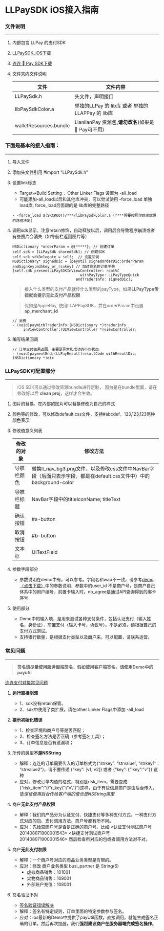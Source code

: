 LLPaySDK iOS接入指南
=========

### 文件说明
---

1. 内部包含 LLPay 的支付SDK
2. [LLPaySDK_iOS下载](http://open.lianlianpay.com/#cat=33)
3. [连连  Pay SDK下载](https://apple.lianlianpay.com/OpenPlatform/sdk_download.jsp)
4. 文件夹内文件说明

	|文件				|文件内容|
	|-------------		|----------------|
	|LLPaySdk.h			|	头文件，声明接口|
	|libPaySdkColor.a	|	单独的LLPay 的 lib库 或者 单独的LLAPPay 的 lib库|
	|walletResources.bundle|	LianlianPay 资源包,**请勿改名**(如果是 Pay可不用)|
	

### 下面是基本的接入指南：
---

1. 导入文件
2. 添加头文件引用 #import "LLPaySdk.h"
3. 设置link标志
	- Target->Build Setting ，Other Linker Flags 设置为 -all_load
	- 可能添加-all_load以后和其他库冲突，可以尝试使用 -force_load 单独load库, force_load后面跟的是 lib库的完整路径

	```
	- -force_load $(SRCROOT)/***/libPaySdkColor.a (****需要按照你的库放置的路径决定)
	```

4. 调用sdk显示，注意retain修饰，自动释放以后，调用后会导致程序崩溃或者有些图片会消失（如导航栏返回图片等）

	```
	NSDictionary *orderParam = @{*****}; // 创建订单
	self.sdk = [LLPaySdk sharedSdk]; // 创建SDK
	self.sdk.sdkDelegate = self;  // 设置回调
	NSDictionary* signedDic = [payUtil signedOrderDic:orderParam andSignKey:md5key_or_rsakey] // 加过签名的订单字典
	[self.sdk presentLLPaySDKInViewController: rootVC
                            	   withPayType: LLPayTypeQuick
                          	  	 andTraderInfo: signedDic];
	```
	> 接入什么类型的支付产品就传什么类型的payType，如果**LLPayType传错就会提示无此支付产品权限**
	
	> 假如是ApplePay, 使用LLAPPaySDK，并在orderParam中设置**ap_merchant_id**

	```
	// 消费
	- (void)payWithTraderInfo:(NSDictionary *)traderInfo
         inViewController:(UIViewController *)viewController;
	```


5. 编写结果回调

	```
	// 订单支付结果返回，主要是异常和成功的不同状态
	- (void)paymentEnd:(LLPayResult)resultCode withResultDic:(NSDictionary *)dic
	```

### LLPaySDK可配置部分
---


> iOS SDK可以通过修改资源bundle进行定制， 因为是在bundle里面，请在修改好以后 **clean proj**，这样才会生效。

1. 图片的替换，在内部的图片可以替换修改为自己的样式
2. 颜色等的修改，可以修改default.css文件，支持#abcdef，123,123,123两种颜色表示
3. 修改值意义列表

	|修改的对象	|修改方法|
	|--------	|-------|
	|导航栏颜色	|替换ll_nav_bg3.png文件，以及修改css文件中NavBar字段（后面只表示字段，都是在default.css文件中）中的background-color|
	|导航栏标题	|NavBar字段中的titleIconName; titleText|
	|确认按钮		|#a-button|
	|取消按钮		|#b-button|
	|文本框		|UITextField|


4. 参数字段部分
	- 参数说明在demo中有，可以参考。字段名和wap不一致，请参考[demo（点击下载）](http://open.lianlianpay.com/wp-content/uploads/2014/08/LLPayDemo1230-2015-12-30-031859.zip)中的参数说明，参数中的user_id 不是商户号，是商户自己体系中的用户编号，前置卡输入时，no_agree是通过API查询得到的绑卡序号
  
5. 使用部分
	- Demo中的输入项，是用来测试各种支付条件，包括认证支付（输入姓名，身份证），前置支付（输入卡号，协议号）。不是必须，请根据自己的支付方式测试。
	- 支持银行数量，是根据支付类型以及商户来，可以配置，请联系运营。


### 常见问题
---

> **签名请尽量使用服务器端签名，假如使用客户端签名，请使用Demo中的payutil**

[连连支付对接常见问题](http://test.yintong.com.cn/asklianlian/)

1. **运行直接崩溃**

	- 1、sdk没有retain保管。
	- 2、sdk中使用了类扩展，请在other Linker Flags中添加 -all_load		

2. **提示初始化错误**

	- 1、检查环境和商户号等是否匹配；
	- 2、检查签名方法是否正确（参考签名工具）；
	- 3、订单信息是否有遗漏项；

3. 所传的类型**不是NSString**
	- 解释：连连的订单需要传入的订单格式为{“strkey”: “strvalue”, “strkey1″ : “strvalue2“}，请不要传递 {“key”: [v1, v2]} 或者 {“key”: {“ikey”:”v”}} 这种
	- 应对，修改订单内值的格式，特别是risk_item，需要变成 {“risk_item”:”{\”r_key\”:\”v\”}”}这样，由于有些信息商户是由后台传入，请*保证使用后台传给客户端的值也是NSString类型*

4. 商户**无此支付产品权限**

	- 解释：我们的产品分为认证支付、快捷支付等多种支付方式。一种支付方式对应的包、支付调用方法、商户号都有所不同。
	- 应对：先检查商户号是否是正确的商户号，比如   <认证支付测试商户号  201408071000001543>  <快捷支付测试商户号  201408071000001546>
		然后检查所对应的包或者调用方法对不对。

5. 商户**无此支付权限**
	
	- 解释：一个商户号对应的商品业务类型是有限的。
	- 应对：修改  商户业务类型 busi_partner 是 String(6) 
		- 虚拟商品销售：101001
 		- 实物商品销售：109001
 		- 外部账户充值：108001

6. 签名验证不对
	- [签名验证错误解决](http://test.yintong.com.cn/asklianlian/?cat=10)
	- 解释：签名有特定规则，订单里面的特定参数参与签名。
	- 应对：ios最新的Demo中提供了payUtil函数，直接调用，就能生成签名正确的订单。然后再次提醒，我们**强烈建议商户在服务器端完成签名操作**。


